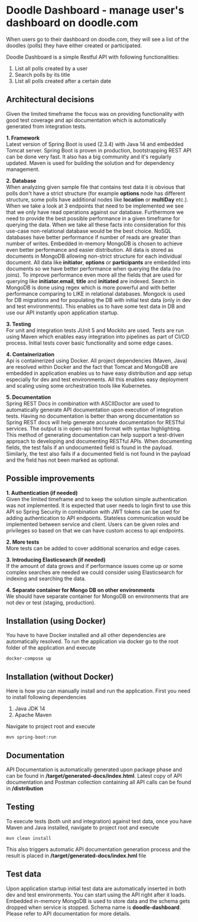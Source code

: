 # Doodle Dashboard - manage user's dashboard on doodle.com 
When users go to their dashboard on doodle.com, they will see a list of the doodles (polls) they have either created or participated.

Doodle Dashboard is a simple Restful API with following functionalities:

1. List all polls created by a user
2. Search polls by its title
3. List all polls created after a certain date

## Architectural decisions
Given the limited timeframe the focus was on providing functionality with good test coverage and api documentation which is automatically generated from integration tests.

<p><b>1. Framework</b><br/> Latest version of Spring Boot is used (2.3.4) with Java 14 and embedded Tomcat server. Spring Boot is proven in production, bootstrapping REST API can be done very fast. It also has a big community and it's regularly updated. Maven is used for building the solution and for dependency management.</p>

<p><b>2. Database</b><br/> When analyzing given sample file that contains test data it is obvious that polls don't have a strict structure (for example <b>options</b> node has different structure, some polls have additional nodes like <b>location</b> or <b>multiDay</b> etc.). When we take a look at 3 endpoints that need to be implemented we see that we only have read operations against our database. Furthermore we need to provide the best possible performance in a given timeframe for querying the data.
When we take all these facts into consideration for this use-case non-relational database would be the best choice. NoSQL databases have better performance if number of reads are greater than number of writes. Embedded in-memory MongoDB is chosen to achieve even better performance and easier distribution. All data is stored as documents in MongoDB allowing non-strict structure for each individual document. All data like <b>initiator</b>, <b>options</b> or <b>participants</b> are embedded into documents so we have better performance when querying the data (no joins). To improve performance even more all the fields that are used for querying like <b>initiator.email</b>, <b>title</b> and <b>initiated</b> are indexed. Search in MongoDB is done using regex which is more powerful and with better performance comparing to LIKE in relational databases.
Mongock is used for DB migrations and for populating the DB with initial test data (only in dev and test environments). This enables us to have some test data in DB and use our API instantly upon application startup.</p>

<p><b>3. Testing</b><br/> For unit and integration tests JUnit 5 and Mockito are used. Tests are run using Maven which enables easy integration into pipelines as part of CI/CD process. Initial tests cover basic functionality and some edge cases.</p>

<p><b>4. Containerization</b><br/> Api is containerized using Docker. All project dependencies (Maven, Java) are resolved within Docker and the fact that Tomcat and MongoDB are embedded in application enables us to have easy distribution and app setup especially for dev and test environments.
All this enables easy deployment and scaling using some orchestration tools like Kubernetes.</p>

<p><b>5. Documentation</b><br/> Spring REST Docs in combination with ASCIIDoctor are used to automatically generate API documentation upon execution of integration tests. Having no documentation is better than wrong documentation so Spring REST docs will help generate accurate documentation for RESTful services. The output is in open-api html format with syntax highlighting. This method of generating documentation can help support a test-driven approach to developing and documenting RESTful APIs.
When documenting fields, the test fails if an undocumented field is found in the payload. Similarly, the test also fails if a documented field is not found in the payload and the field has not been marked as optional.</p>

## Possible improvements
<p><b>1. Authentication (if needed)</b><br/> Given the limited timeframe and to keep the solution simple authentication was not implemented. It is expected that user needs to login first to use this API so Spring Security in combination with JWT tokens can be used for adding authentication to API endpoints. Stateless communication would be implemented between service and client. Users can be given roles and privileges so based on that we can have custom access to api endpoints.</p>

<p><b>2. More tests</b><br/> More tests can be added to cover additional scenarios and edge cases.</p>

<p><b>3. Introducing Elasticsearch (if needed)</b><br/> If the amount of data grows and if performance issues come up or some complex searches are needed we could consider using Elasticsearch for indexing and searching the data.</p>

<p><b>4. Separate container for Mongo DB on other environments</b><br/> We should have separate container for MongoDB on environments that are not dev or test (staging, production).</p>

## Installation (using Docker)
You have to have Docker installed and all other dependencies are automatically resolved.
To run the application via docker go to the root folder of the application and execute
```
docker-compose up
```

## Installation (without Docker)
Here is how you can manually install and run the application. First you need to install following dependencies
1. Java JDK 14
2. Apache Maven

Navigate to project root and execute
```
mvn spring-boot:run
```

## Documentation
API Documentation is automatically generated upon package phase and can be found in **/target/generated-docs/index.html**.
Latest copy of API documentation and Postman collection containing all API calls can be found in **/distribution**

## Testing
To execute tests (both unit and integration) against test data, once you have Maven and Java installed, navigate to project root and execute
```
mvn clean install
```
This also triggers automatic API documentation generation process and the result is placed in **/target/generated-docs/index.hml** file

## Test data
Upon application startup initial test data are automatically inserted in both dev and test environments. You can start using the API right after it loads.
Embedded in-memory MongoDB is used to store data and the schema gets dropped when service is stopped. Schema name is **doodle-dashboard**.
Please refer to API documentation for more details.